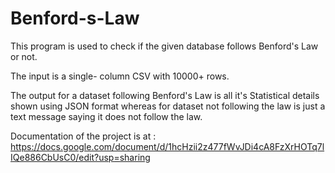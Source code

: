 # Benford-s-Law

This program is used to check if the given database follows Benford's Law or not.

The input is a single- column CSV with 10000+ rows.

The output for a dataset following Benford's Law is all it's Statistical details shown using JSON format whereas for dataset not following the law is just a text message saying it does not follow the law.

Documentation of the project is at : https://docs.google.com/document/d/1hcHzii2z477fWvJDi4cA8FzXrHOTq7lIQe886CbUsC0/edit?usp=sharing
